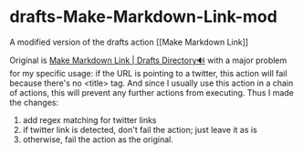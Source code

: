 # drafts-Make-Markdown-Link-mod

A modified version of the drafts action [[Make Markdown Link]]

Original is [Make Markdown Link | Drafts Directory🔊](https://directory.getdrafts.com/a/1qK) with a major problem for my specific usage: if the URL is pointing to a twitter, this action will fail because there's no \<title\> tag. And since I usually use this action in a chain of actions, this will prevent any further actions from executing. Thus I made the changes:

1. add regex matching for twitter links
2. if twitter link is detected, don't fail the action; just leave it as is
3. otherwise, fail the action as the original.
